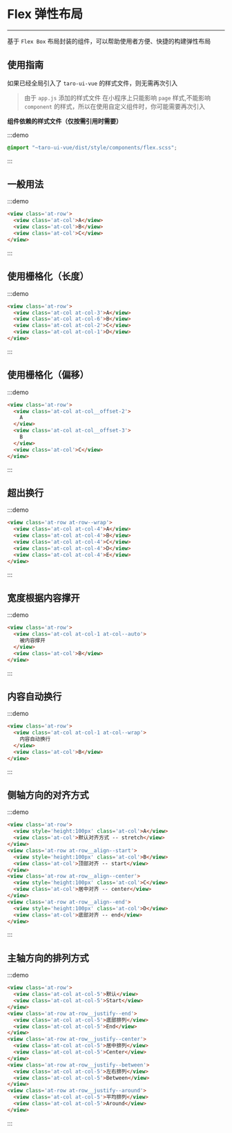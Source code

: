 # Flex 弹性布局

---

基于 `Flex Box` 布局封装的组件，可以帮助使用者方便、快捷的构建弹性布局

## 使用指南

如果已经全局引入了 `taro-ui-vue` 的样式文件，则无需再次引入

> 由于 `app.js` 添加的样式文件 在小程序上只能影响 `page` 样式,不能影响 `component` 的样式，所以在使用自定义组件时，你可能需要再次引入

**组件依赖的样式文件（仅按需引用时需要）**

:::demo
```scss
@import "~taro-ui-vue/dist/style/components/flex.scss";
```
:::

## 一般用法

:::demo

```html
<view class='at-row'>
  <view class='at-col'>A</view>
  <view class='at-col'>B</view>
  <view class='at-col'>C</view>
</view>
```

:::

## 使用栅格化（长度）

:::demo

```html
<view class='at-row'>
  <view class='at-col at-col-3'>A</view>
  <view class='at-col at-col-6'>B</view>
  <view class='at-col at-col-2'>C</view>
  <view class='at-col at-col-1'>D</view>
</view>
```

:::

## 使用栅格化（偏移）

:::demo

```html
<view class='at-row'>
  <view class='at-col at-col__offset-2'>
    A
  </view>
  <view class='at-col at-col__offset-3'>
    B
  </view>
  <view class='at-col'>C</view>
</view>
```

:::

## 超出换行

:::demo

```html
<view class='at-row at-row--wrap'>
  <view class='at-col at-col-4'>A</view>
  <view class='at-col at-col-4'>B</view>
  <view class='at-col at-col-4'>C</view>
  <view class='at-col at-col-4'>D</view>
  <view class='at-col at-col-4'>E</view>
</view>
```

:::

## 宽度根据内容撑开

:::demo

```html
<view class='at-row'>
  <view class='at-col at-col-1 at-col--auto'>
    被内容撑开
  </view>
  <view class='at-col'>B</view>
</view>
```

:::

## 内容自动换行

:::demo

```html
<view class='at-row'>
  <view class='at-col at-col-1 at-col--wrap'>
    内容自动换行
  </view>
  <view class='at-col'>B</view>
</view>
```

:::

## 侧轴方向的对齐方式

:::demo

```html
<view class='at-row'>
  <view style='height:100px' class='at-col'>A</view>
  <view class='at-col'>默认对齐方式 -- stretch</view>
</view>
<view class='at-row at-row__align--start'>
  <view style='height:100px' class='at-col'>B</view>
  <view class='at-col'>顶部对齐 -- start</view>
</view>
<view class='at-row at-row__align--center'>
  <view style='height:100px' class='at-col'>C</view>
  <view class='at-col'>居中对齐 -- center</view>
</view>
<view class='at-row at-row__align--end'>
  <view style='height:100px' class='at-col'>D</view>
  <view class='at-col'>底部对齐 -- end</view>
</view>
```

:::

## 主轴方向的排列方式

:::demo

```html
<view class='at-row'>
  <view class='at-col at-col-5'>默认</view>
  <view class='at-col at-col-5'>Start</view>
</view>
<view class='at-row at-row__justify--end'>
  <view class='at-col at-col-5'>底部排列</view>
  <view class='at-col at-col-5'>End</view>
</view>
<view class='at-row at-row__justify--center'>
  <view class='at-col at-col-5'>居中排列</view>
  <view class='at-col at-col-5'>Center</view>
</view>
<view class='at-row at-row__justify--between'>
  <view class='at-col at-col-5'>左右排列</view>
  <view class='at-col at-col-5'>Between</view>
</view>
<view class='at-row at-row__justify--around'>
  <view class='at-col at-col-5'>平均排列</view>
  <view class='at-col at-col-5'>Around</view>
</view>
```
:::
